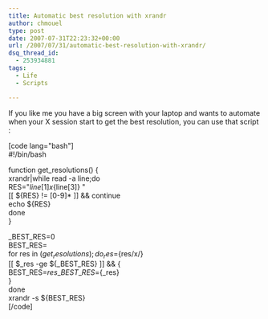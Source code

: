 ```yaml
---
title: Automatic best resolution with xrandr
author: chmouel
type: post
date: 2007-07-31T22:23:32+00:00
url: /2007/07/31/automatic-best-resolution-with-xrandr/
dsq_thread_id:
  - 253934881
tags:
  - Life
  - Scripts

---
```

If you like me you have a big screen with your laptop and wants to automate when your X session start to get the best resolution, you can use that script :

[code lang="bash"]  
#!/bin/bash

function get_resolutions() {  
xrandr|while read -a line;do  
RES="${line[1]}x${line[3]} "  
[[ ${RES} != [0-9]* ]] && continue  
echo ${RES}  
done  
}

\_BEST\_RES=0  
BEST_RES=  
for res in $(get_resolutions);do  
_res=${res/x/}  
[[ $\_res -ge ${\_BEST_RES} ]] && {  
BEST_RES=${res}  
\_BEST\_RES=${_res}  
}  
done  
xrandr -s ${BEST_RES}  
[/code]